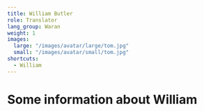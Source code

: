 ```yaml
---
title: William Butler
role: Translator
lang_group: Waran
weight: 1
images:
  large: "/images/avatar/large/tom.jpg"
  small: "/images/avatar/small/tom.jpg"
shortcuts:
  - William
---
```


# Some information about William
